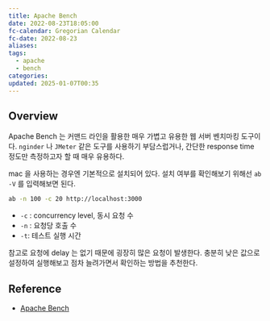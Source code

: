 ```yaml
---
title: Apache Bench
date: 2022-08-23T18:05:00
fc-calendar: Gregorian Calendar
fc-date: 2022-08-23
aliases: 
tags:
  - apache
  - bench
categories: 
updated: 2025-01-07T00:35
---
```


## Overview

Apache Bench 는 커맨드 라인을 활용한 매우 가볍고 유용한 웹 서버 벤치마킹 도구이다. `nginder` 나 `JMeter` 같은 도구를 사용하기 부담스럽거나, 간단한 response time 정도만 측정하고자 할 때 매우 유용하다.

mac 을 사용하는 경우엔 기본적으로 설치되어 있다.  설치 여부를 확인해보기 위해선 `ab -V` 를 입력해보면 된다.

```bash
ab -n 100 -c 20 http://localhost:3000
```

- `-c` : concurrency level, 동시 요청 수
- `-n` : 요청당 호출 수
- `-t`: 테스트 실행 시간

참고로 요청에 delay 는 없기 때문에 굉장히 많은 요청이 발생한다. 충분히 낮은 값으로 설정하여 실행해보고 점차 늘려가면서 확인하는 방법을 추천한다.

## Reference

- [Apache Bench](https://httpd.apache.org/docs/2.4/ko/programs/ab.html)
